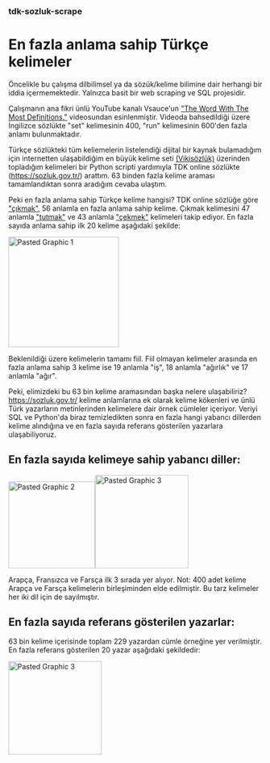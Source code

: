 ### tdk-sozluk-scrape
# En fazla anlama sahip Türkçe kelimeler

Öncelikle bu çalışma dilbilimsel ya da sözük/kelime bilimine dair herhangi bir iddia içermemektedir. Yalnızca basit bir web scraping ve SQL projesidir.

Çalışmanın ana fikri ünlü YouTube kanalı Vsauce'un ["The Word With The Most Definitions."](https://www.youtube.com/watch?v=SRKXSzbGUm4) videosundan esinlenmiştir. Videoda bahsedildiği üzere İngilizce sözlükte "set" kelimesinin 400, "run" kelimesinin 600'den fazla anlamı bulunmaktadır.

Türkçe sözlükteki tüm keliemelerin listelendiği dijital bir kaynak bulamadığım için internetten ulaşabildiğim en büyük kelime seti [(Vikisözlük)](https://tr.wiktionary.org/wiki/Vikis%C3%B6zl%C3%BCk:Anasayfa) üzerinden topladığım kelimeleri bir Python scripti yardımıyla TDK online sözlükte (https://sozluk.gov.tr/) arattım. 63 binden fazla kelime araması tamamlandıktan sonra aradığım cevaba ulaştım.

Peki en fazla anlama sahip Türkçe kelime hangisi? TDK online sözlüğe göre ["çıkmak"](https://sozluk.gov.tr/?/%C3%A7%C4%B1kmak), 56 anlamla en fazla anlama sahip kelime. Çıkmak kelimesini 47 anlamla ["tutmak"](https://sozluk.gov.tr/?/tutmak) ve 43 anlamla ["çekmek"](https://sozluk.gov.tr/?/%C3%A7ekmek) kelimeleri takip ediyor. En fazla sayıda anlama sahip ilk 20 kelime aşağıdaki şekilde:

<img width="219" alt="Pasted Graphic 1" src="https://github.com/doyransafa/tdk-sozluk-scrape/assets/72417108/8b1784c2-d950-427b-b587-ab8a8554973e">


Beklenildiği üzere kelimelerin tamamı fiil. Fiil olmayan kelimeler arasında en fazla anlama sahip 3 kelime ise 19 anlamla "iş", 18 anlamla "ağırlık" ve 17 anlamla "ağır".

Peki, elimizdeki bu 63 bin kelime aramasından başka nelere ulaşabiliriz? https://sozluk.gov.tr/ kelime anlamlarına ek olarak kelime kökenleri ve ünlü Türk yazarların metinlerinden kelimelere dair örnek cümleler içeriyor. Veriyi SQL ve Python'da biraz temizledikten sonra en fazla hangi yabancı dillerden kelime alındığına ve en fazla sayıda referans gösterilen yazarlara ulaşabiliyoruz.

## En fazla sayıda kelimeye sahip yabancı diller:

<img width="172" alt="Pasted Graphic 2" src="https://github.com/doyransafa/tdk-sozluk-scrape/assets/72417108/52ca65c2-5028-4903-82ac-5b6088eb86f3"><img width="185" alt="Pasted Graphic 3" src="https://github.com/doyransafa/tdk-sozluk-scrape/assets/72417108/07317808-9ce6-4eb8-a5b9-93da60fa8de1">

Arapça, Fransızca ve Farsça ilk 3 sırada yer alıyor. Not: 400 adet kelime Arapça ve Farsça kelimelerin birleşiminden elde edilmiştir. Bu tarz kelimeler her iki dil için de sayılmıştır.

## En fazla sayıda referans gösterilen yazarlar:

63 bin kelime içerisinde toplam 229 yazardan cümle örneğine yer verilmiştir. En fazla referans gösterilen 20 yazar aşağıdaki şekildedir:

<img width="185" alt="Pasted Graphic 3" src="https://github.com/doyransafa/tdk-sozluk-scrape/assets/72417108/6aba22d2-e008-4deb-9962-50d74954cd35">
